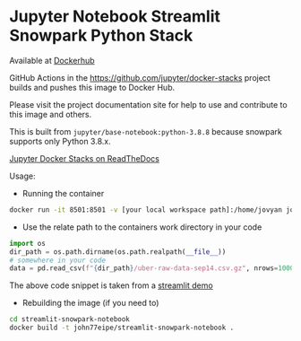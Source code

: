 # Jupyter Notebook Streamlit Snowpark Python Stack

Available at [Dockerhub](https://hub.docker.com/r/john77eipe/streamlit-snowpark-notebook)

GitHub Actions in the <https://github.com/jupyter/docker-stacks> project builds and pushes this image to Docker Hub.

Please visit the project documentation site for help to use and contribute to this image and others.

This is built from `jupyter/base-notebook:python-3.8.8` because snowpark supports only Python 3.8.x.

[Jupyter Docker Stacks on ReadTheDocs](https://jupyter-docker-stacks.readthedocs.io/en/latest/index.html)

Usage:

- Running the container

```sh
docker run -it 8501:8501 -v [your local workspace path]:/home/jovyan john77eipe/streamlit-snowpark-notebook
```

- Use the relate path to the containers work directory in your code

```py
import os 
dir_path = os.path.dirname(os.path.realpath(__file__))
# somewhere in your code
data = pd.read_csv(f"{dir_path}/uber-raw-data-sep14.csv.gz", nrows=100000)
```

The above code snippet is taken from a [streamlit demo](https://github.com/streamlit/demo-uber-nyc-pickups)

- Rebuilding the image (if you need to)

```sh
cd streamlit-snowpark-notebook
docker build -t john77eipe/streamlit-snowpark-notebook .
```
